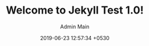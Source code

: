 ---
layout: postdetail
title:  "Welcome to Jekyll Test 1.0!"
date:   2019-06-23 12:57:34 +0530
categories: [jekyll, update, test]
author: Admin Main
comments: true
description: "This is the second post jekyll test."
type: video
vidthumbnail: /img/blog-vid.jpg
---